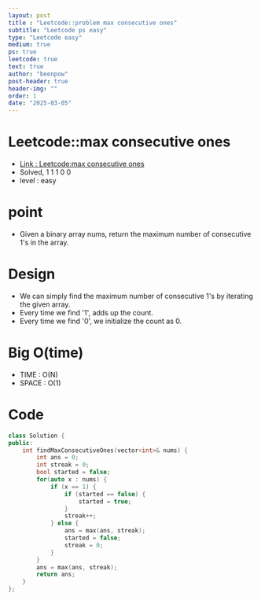```yaml
---
layout: post
title : "Leetcode::problem max consecutive ones"
subtitle: "Leetcode ps easy"
type: "Leetcode easy"
medium: true
ps: true
leetcode: true
text: true
author: "beenpow"
post-header: true
header-img: ""
order: 1
date: "2025-03-05"
---
```


# Leetcode::max consecutive ones
- [Link : Leetcode:max consecutive ones](https://leetcode.com/problems/max-consecutive-ones/description/)
- Solved, 1 1 1 0 0
- level : easy

# point
- Given a binary array nums, return the maximum number of consecutive 1's in the array.

# Design
- We can simply find the maximum number of consecutive 1's by iterating the given array.
- Every time we find '1', adds up the count.
- Every time we find '0', we initialize the count as 0.

# Big O(time)
- TIME : O(N)
- SPACE : O(1)

# Code

```cpp
class Solution {
public:
    int findMaxConsecutiveOnes(vector<int>& nums) {
        int ans = 0;
        int streak = 0;
        bool started = false;
        for(auto x : nums) {
            if (x == 1) {
                if (started == false) {
                    started = true;
                }
                streak++;
            } else {
                ans = max(ans, streak);
                started = false;
                streak = 0;
            }
        }
        ans = max(ans, streak);
        return ans;
    }
};
```
